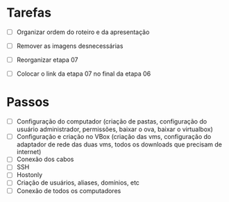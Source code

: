 # Tarefas
- [ ] Organizar ordem do roteiro e da apresentação
- [ ] Remover as imagens desnecessárias
- [ ] Reorganizar etapa 07
- [ ] Colocar o link da etapa 07 no final da etapa 06 



# Passos

- [ ] Configuração do computador (criação de pastas, configuração do usuário administrador, permissões, baixar o ova, baixar o virtualbox)
- [ ] Configuração e criação no VBox (criação das vms, configuração do adaptador de rede das duas vms, todos os downloads que precisam de internet)
- [ ] Conexão dos cabos
- [ ] SSH
- [ ] Hostonly
- [ ] Criação de usuários, aliases, domínios, etc
- [ ] Conexão de todos os computadores
